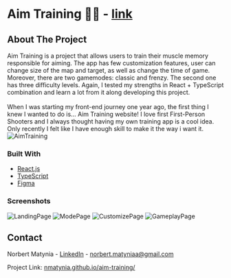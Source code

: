 # Aim Training 🎯🔫 - [link](https://nmatynia.github.io/aim-training/)

## About The Project
Aim Training is a project that allows users to train their muscle memory responsible for aiming. The app has few customization features, user can change size of the map and target, as well as change the time of game. Moreover, there are two gamemodes: classic and frenzy. The second one has three difficulty levels.
Again, I tested my strengths in React + TypeScript combination and learn a lot from it along developing this project.
\
\
When I was starting my front-end journey one year ago, the first thing I knew I wanted to do is... Aim Training website! I love first First-Person Shooters and I always thought having my own training app is a cool idea. Only recently I felt like I have enough skill to make it the way i want it.
\
![AimTraining](https://user-images.githubusercontent.com/84076941/164990864-940e58fc-9877-4f7b-9a9a-d8c6872bb238.gif)


### Built With

* [React.js](https://reactjs.org/)
* [TypeScript](https://www.typescriptlang.org/)
* [Figma](https://www.figma.com/)

### Screenshots
![LandingPage](https://user-images.githubusercontent.com/84076941/164990555-6fd22233-a9d4-4467-9ed9-1132a000cfc4.PNG)
![ModePage](https://user-images.githubusercontent.com/84076941/164990556-750e668f-0990-414e-a259-21c0e120791c.PNG)
![CustomizePage](https://user-images.githubusercontent.com/84076941/164990978-c981e22e-8cad-49f8-bde5-9a2b875a909b.PNG)
![GameplayPage](https://user-images.githubusercontent.com/84076941/164990558-69739cbc-4693-4942-92b1-a24a084c1ba2.PNG)

<!-- CONTACT -->
## Contact

Norbert Matynia - [LinkedIn](https://www.linkedin.com/in/norbert-matynia/) - norbert.matyniaa@gmail.com

Project Link: [nmatynia.github.io/aim-training/](https://nmatynia.github.io/aim-training/)

